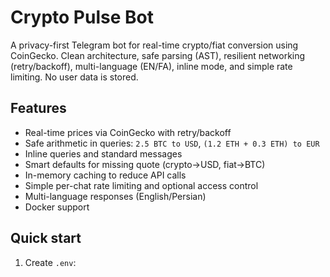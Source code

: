 # Crypto Pulse Bot

A privacy-first Telegram bot for real-time crypto/fiat conversion using CoinGecko.
Clean architecture, safe parsing (AST), resilient networking (retry/backoff), multi-language (EN/FA),
inline mode, and simple rate limiting. No user data is stored.

## Features
- Real-time prices via CoinGecko with retry/backoff
- Safe arithmetic in queries: `2.5 BTC to USD`, `(1.2 ETH + 0.3 ETH) to EUR`
- Inline queries and standard messages
- Smart defaults for missing quote (crypto→USD, fiat→BTC)
- In-memory caching to reduce API calls
- Simple per-chat rate limiting and optional access control
- Multi-language responses (English/Persian)
- Docker support

## Quick start
1. Create `.env`:
